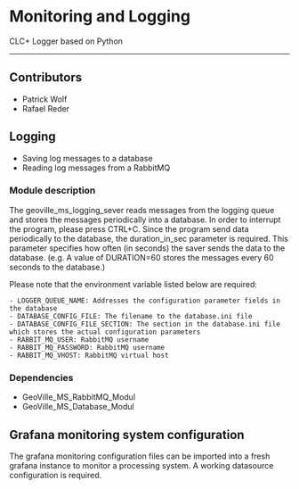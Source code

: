 # Monitoring and Logging
CLC+ Logger based on Python

---

## Contributors
* Patrick Wolf
* Rafael Reder

## Logging

* Saving log messages to a database
* Reading log messages from a RabbitMQ

### Module description
The geoville_ms_logging_sever reads messages from the logging queue and stores the messages periodically into
a database. In order to interrupt the program, please press CTRL+C. Since the program send data periodically to the
database, the duration_in_sec parameter is required. This parameter specifies how often (in seconds) the saver
sends the data to the database. (e.g. A value of DURATION=60 stores the messages every 60 seconds to the database.)

Please note that the environment variable listed below are required:

    - LOGGER_QUEUE_NAME: Addresses the configuration parameter fields in the database
    - DATABASE_CONFIG_FILE: The filename to the database.ini file
    - DATABASE_CONFIG_FILE_SECTION: The section in the database.ini file which stores the actual configuration parameters
    - RABBIT_MQ_USER: RabbitMQ username
    - RABBIT_MQ_PASSWORD: RabbitMQ username
    - RABBIT_MQ_VHOST: RabbitMQ virtual host

### Dependencies
* GeoVille_MS_RabbitMQ_Modul
* GeoVille_MS_Database_Modul

## Grafana monitoring system configuration
The grafana monitoring configuration files can be imported into a fresh grafana instance to monitor a processing system. A working datasource configuration is required.
